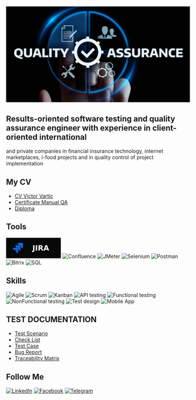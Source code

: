 ![Header](https://github.com/VictorvarTIC/VictorvarTIC/blob/main/assets/img.webp)

## Results-oriented software testing and quality assurance engineer with experience in client-oriented international
and private companies in financial insurance technology, internet marketplaces, i-food projects and in quality
control of project implementation

## My CV
- [CV Victor Vartic](https://drive.google.com/file/d/1myd3JO8AwSH8BPuGVrk_vLmXFr_TRdlm/view?usp=drivesdk)
- [Certificate Manual QA](https://drive.google.com/file/d/1_S4s25w0nTufAeUDAh5gIGXUPgQuUTT3/view?usp=share_link)
- [Diploma](https://drive.google.com/file/d/1lRdF4KMsXJQg-_8S4Qh_IIi3FNjNdKql/view?usp=share_link)

## Tools 
![Jira](https://github.com/VictorvarTIC/VictorvarTIC/blob/main/assets/Jira-090909.svg)
![Confluence](https://img.shields.io/badge/-confluence-090909?style=for-the-badge&logo=confluence&logoColor=235FB5)
![JMeter](https://img.shields.io/badge/-JMeter-090909?style=for-the-badge&logo=JMeter&logoColor=D0184C)
![Selenium](https://img.shields.io/badge/-Selenium-090909?style=for-the-badge&logo=Selenium&logoColor=1CD018)
![Postman](https://img.shields.io/badge/Postman-090909?style=for-the-badge&logo=postman&logoColor=f76935)
![Bitrix](https://img.shields.io/badge/-Bitrix-090909?style=for-the-badge&logo=Bitrix&logoColor=235FB5)
![SQL](https://img.shields.io/badge/MySQL-090909?style=for-the-badge&logo=mysql&logoColor=00618a)

## Skills
![Agile](https://img.shields.io/badge/-Agile-090909?style=for-the-badge&logo=Agile&logoColor=235FB5)
![Scrum](https://img.shields.io/badge/-Scrum-090909?style=for-the-badge&logo=Scrum&logoColor=235FB5)
![Kanban](https://img.shields.io/badge/-Kanban-090909?style=for-the-badge&logo=Kanban&logoColor=235FB5)
![API testing](https://img.shields.io/badge/-APItesting-090909?style=for-the-badge&logo=APItesting&logoColor=235FB5)
![Functional testing](https://img.shields.io/badge/-Functionaltesting-090909?style=for-the-badge&logo=Functionaltesting&logoColor=235FB5)
![NonFunctional testing](https://img.shields.io/badge/-NonFunctionaltesting-090909?style=for-the-badge&logo=NonFunctionaltesting&logoColor=235FB5)
![Test design](https://img.shields.io/badge/-Testdesign-090909?style=for-the-badge&logo=Testdesign&logoColor=235FB5)
![Mobile App](https://img.shields.io/badge/-MobileApp-090909?style=for-the-badge&logo=MobileApp&logoColor=235FB5)

## TEST DOCUMENTATION
- [Test Scenario](https://docs.google.com/spreadsheets/d/1GW4QyduFCagGbJVqaGnhqc7Hp-r_Lfhfwz4mS3fmtkM/edit?usp=share_link)
- [Check List](https://docs.google.com/spreadsheets/d/1yZ-WP_VzATcvE80mwIRE-dhCB6Iw9ANVGJwggT181To/edit?usp=share_link)
- [Test Case](https://docs.google.com/spreadsheets/d/1GCeh0ZTdcDl6EqrOeIO-cFyKn3780_fgS4W6l1So77s/edit?usp=share_link)
- [Bug Report](https://docs.google.com/spreadsheets/d/1udw86qDn7U57NcIA0TckAva_hKaYOyq927CT8XIvE_w/edit?usp=share_link)
- [Traceability Matrix](https://docs.google.com/spreadsheets/d/16gNA5sXXSDz3dmLG3lq-U2sn3IwgZGZvkCkI_aiyqDk/edit?usp=share_link)


## Follow Me
[![LinkedIn](https://img.shields.io/badge/Linkedin-090909?style=for-the-badge&logo=linkedin&logoColor=0073b1)](https://www.linkedin.com/in/victor-vartic-73442222a/)
[![Facebook](https://img.shields.io/badge/-Facebook-090909?style=for-the-badge&logo=Facebook&logoColor=0F1574)](https://www.facebook.com/victor.vartik)
[![Telegram](https://img.shields.io/badge/Telegram-090909?style=for-the-badge&logo=telegram&logoColor=31a5db)](https://t.me/VictorVartic)

